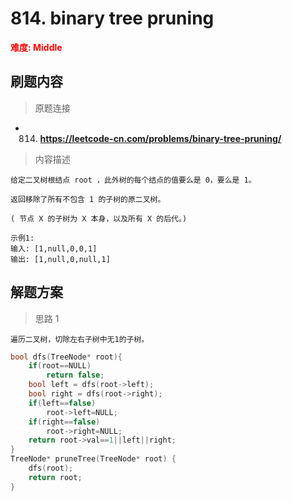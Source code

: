 # 814. binary tree pruning

 **<font color=red>难度: Middle</font>**

 ## 刷题内容
 > 原题连接
* 814. **https://leetcode-cn.com/problems/binary-tree-pruning/**
 > 内容描述
 ```
给定二叉树根结点 root ，此外树的每个结点的值要么是 0，要么是 1。

返回移除了所有不包含 1 的子树的原二叉树。

( 节点 X 的子树为 X 本身，以及所有 X 的后代。)

示例1:
输入: [1,null,0,0,1]
输出: [1,null,0,null,1]
 ```

## 解题方案
> 思路 1
```
遍历二叉树，切除左右子树中无1的子树。
```

```cpp
bool dfs(TreeNode* root){
    if(root==NULL)
        return false;
    bool left = dfs(root->left);
    bool right = dfs(root->right);
    if(left==false)
        root->left=NULL;
    if(right==false)
        root->right=NULL;
    return root->val==1||left||right;
}
TreeNode* pruneTree(TreeNode* root) {
    dfs(root);
    return root;
}
```